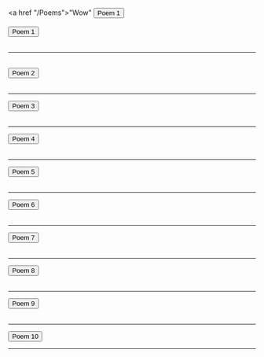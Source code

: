  <a href "/Poems">"Wow"</a>
<button onclick="window.location.href = '/Poems';">Poem 1</button><br><br>
 <button onclick="window.location.href = 'https://pranavbahl.me/page1.html';">Poem 1</button><br><br>
 <hr>
 <br>
 <button onclick="window.location.href = 'https://pranavbahl.me/page2.html';">Poem 2</button><br><br>
  <hr>
 <button onclick="window.location.href = 'https://pranavbahl.me/page3.html';">Poem 3</button><br><br>
  <hr>
 <button onclick="window.location.href = 'https://pranavbahl.me/page4.html';">Poem 4</button><br><br>
  <hr>
 <button onclick="window.location.href = 'https://pranavbahl.me/page5.html';">Poem 5</button><br><br>
  <hr>
 <button onclick="window.location.href = 'https://pranavbahl.me/page6.html';">Poem 6</button><br><br>
  <hr>
 <button onclick="window.location.href = 'https://pranavbahl.me/page7.html';">Poem 7</button><br><br>
  <hr>
 <button onclick="window.location.href = 'https://pranavbahl.me/page8.html';">Poem 8</button><br><br>
  <hr>
 <button onclick="window.location.href = 'https://pranavbahl.me/page9.html';">Poem 9</button><br><br>
  <hr>
 <button onclick="window.location.href = 'https://pranavbahl.me/page10.html';">Poem 10</button><br>
 <hr>
